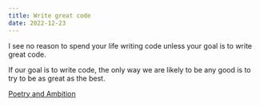 ```yaml
---
title: Write great code
date: 2022-12-23
---
```


I see no reason to spend your life writing code unless your goal is to write great code.

If our goal is to write code, the only way we are likely to be any good is to try to be as great as the best.

[Poetry and Ambition](https://www.poeticous.com/donald-hall/poetry-and-ambition)
